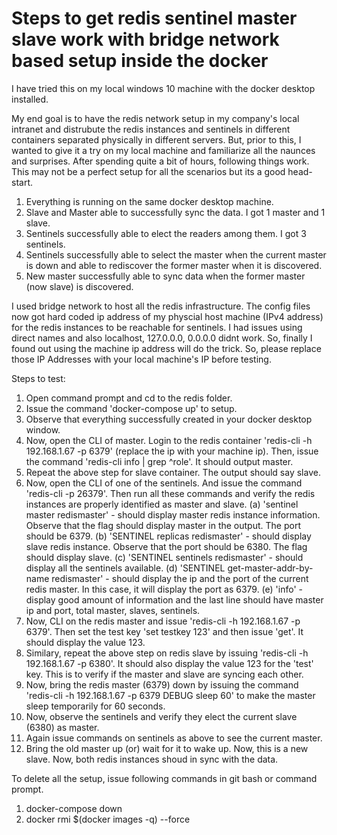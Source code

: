 # Steps to get redis sentinel master slave work with bridge network based setup inside the docker

I have tried this on my local windows 10 machine with the docker desktop installed.

My end goal is to have the redis network setup in my company's local intranet and distrubute the redis instances and sentinels in different containers separated physically in different servers. But, prior to this, I wanted to give it a try on my local machine and familiarize all the naunces and surprises. After spending quite a bit of hours, following things work. This may not be a perfect setup for all the scenarios but its a good head-start. 

1. Everything is running on the same docker desktop machine.
2. Slave and Master able to successfully sync the data. I got 1 master and 1 slave.
3. Sentinels successfully able to elect the readers among them. I got 3 sentinels.
4. Sentinels successfully able to select the master when the current master is down and able to rediscover the former master when it is discovered.
5. New master successfully able to sync data when the former master (now slave) is discovered.

I used bridge network to host all the redis infrastructure. The config files now got hard coded ip address of my physcial host machine (IPv4 address) for the redis instances to be reachable for sentinels. I had issues using direct names and also localhost, 127.0.0.0, 0.0.0.0 didnt work. So, finally I found out using the machine ip address will do the trick. So, please replace those IP Addresses with your local machine's IP before testing.

Steps to test:

1. Open command prompt and cd to the redis folder.
2. Issue the command 'docker-compose up' to setup.
3. Observe that everything successfully created in your docker desktop window.
4. Now, open the CLI of master. Login to the redis container 'redis-cli -h 192.168.1.67 -p 6379' (replace the ip with your machine ip). Then, issue the command 'redis-cli info | grep ^role'. It should output master.
5. Repeat the above step for slave container. The output should say slave.
6. Now, open the CLI of one of the sentinels. And issue the command 'redis-cli -p 26379'. Then run all these commands and verify the redis instances are properly identified as master and slave. 
  (a) 'sentinel master redismaster' - should display master redis instance information. Observe that the flag should display master in the output. The port should be 6379.
  (b) 'SENTINEL replicas redismaster' - should display slave redis instance. Observe that the port should be 6380. The flag should display slave.
  (c) 'SENTINEL sentinels redismaster' - should display all the sentinels available.
  (d) 'SENTINEL get-master-addr-by-name redismaster' - should display the ip and the port of the current redis master. In this case, it will display the port as 6379.
  (e) 'info' - display good amount of information and the last line should have master ip and port, total master, slaves, sentinels.
7. Now, CLI on the redis master and issue 'redis-cli -h 192.168.1.67 -p 6379'. Then set the test key 'set testkey 123' and then issue 'get'. It should display the value 123.
8. Similary, repeat the above step on redis slave by issuing 'redis-cli -h 192.168.1.67 -p 6380'. It should also display the value 123 for the 'test' key. This is to verify if the master and slave are syncing each other.
9. Now, bring the redis master (6379) down by issuing the command 'redis-cli -h 192.168.1.67 -p 6379 DEBUG sleep 60' to make the master sleep temporarily for 60 seconds.
10. Now, observe the sentinels and verify they elect the current slave (6380) as master. 
11. Again issue commands on sentinels as above to see the current master.
12. Bring the old master up (or) wait for it to wake up. Now, this is a new slave. Now, both redis instances shoud in sync with the data. 

To delete all the setup, issue following commands in git bash or command prompt.
1. docker-compose down
2. docker rmi $(docker images -q) --force

